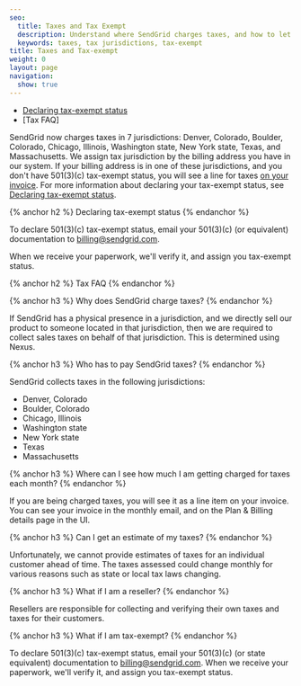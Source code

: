 ```yaml
---
seo:
  title: Taxes and Tax Exempt
  description: Understand where SendGrid charges taxes, and how to let us know if you have tax-exempt status.
  keywords: taxes, tax jurisdictions, tax-exempt
title: Taxes and Tax-exempt
weight: 0
layout: page
navigation:
  show: true
---
```


- [Declaring tax-exempt status](#-Declaring-tax-exempt-status)
- [Tax FAQ]

SendGrid now charges taxes in 7 jurisdictions: Denver, Colorado, Boulder, Colorado, Chicago, Illinois, Washington state, New York state, Texas, and Massachusetts. We assign tax jurisdiction by the billing address you have in our system. If your billing address is in one of these jurisdictions, and you don't have 501(3)(c) tax-exempt status, you will see a line for taxes [on your invoice]({{root_url}}/User_Guide/Settings/reading_your_invoice.html). For more information about declaring your tax-exempt status, see [Declaring tax-exempt status](#-Declaring-tax-exempt-status).

{% anchor h2 %}
Declaring tax-exempt status
{% endanchor %}

To declare 501(3)(c) tax-exempt status, email your 501(3)(c) (or equivalent) documentation to billing@sendgrid.com.

When we receive your paperwork, we'll verify it, and assign you tax-exempt status.

{% anchor h2 %}
Tax FAQ
{% endanchor %}

{% anchor h3 %}
Why does SendGrid charge taxes?
{% endanchor %}

If SendGrid has a physical presence in a jurisdiction, and we directly sell our product to someone located in that jurisdiction, then we are required to collect sales taxes on behalf of that jurisdiction. This is determined using Nexus.

{% anchor h3 %}
Who has to pay SendGrid taxes?
{% endanchor %}

SendGrid collects taxes in the following jurisdictions:
- Denver, Colorado
- Boulder, Colorado
- Chicago, Illinois
- Washington state
- New York state
- Texas
- Massachusetts

{% anchor h3 %}
Where can I see how much I am getting charged for taxes each month?
{% endanchor %}

If you are being charged taxes, you will see it as a line item on your invoice. You can see your invoice in the monthly email, and on the Plan & Billing details page in the UI.

{% anchor h3 %}
Can I get an estimate of my taxes?
{% endanchor %}

Unfortunately, we cannot provide estimates of taxes for an individual customer ahead of time. The taxes assessed could change monthly for various reasons such as state or local tax laws changing.

{% anchor h3 %}
What if I am a reseller?
{% endanchor %}

Resellers are responsible for collecting and verifying their own taxes and taxes for their customers.

{% anchor h3 %}
What if I am tax-exempt?
{% endanchor %}

To declare 501(3)(c) tax-exempt status, email your 501(3)(c) (or state equivalent) documentation to billing@sendgrid.com. When we receive your paperwork, we'll verify it, and assign you tax-exempt status.